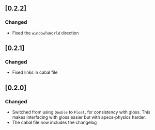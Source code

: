## [0.2.2]
### Changed
- Fixed the `windowToWorld` direction

## [0.2.1]
### Changed
- Fixed links in cabal file

## [0.2.0]
### Changed
- Switched from using `Double` to `Float`, for consistency with gloss. This makes interfacing with gloss easier but with apecs-physics harder.
- The cabal file now includes the changelog
